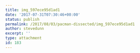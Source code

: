 ```yaml
---
title: img_597ece95d1ad1
date: '2017-07-31T07:30:46+00:00'
status: publish
permalink: /2017/08/03/pacman-dissected/img_597ece95d1ad1
author: stevedunn
excerpt: ''
type: attachment
id: 183
---
```

<!DOCTYPE html PUBLIC "-//W3C//DTD HTML 4.0 Transitional//EN" "http://www.w3.org/TR/REC-html40/loose.dtd">
<?xml encoding="UTF-8">
